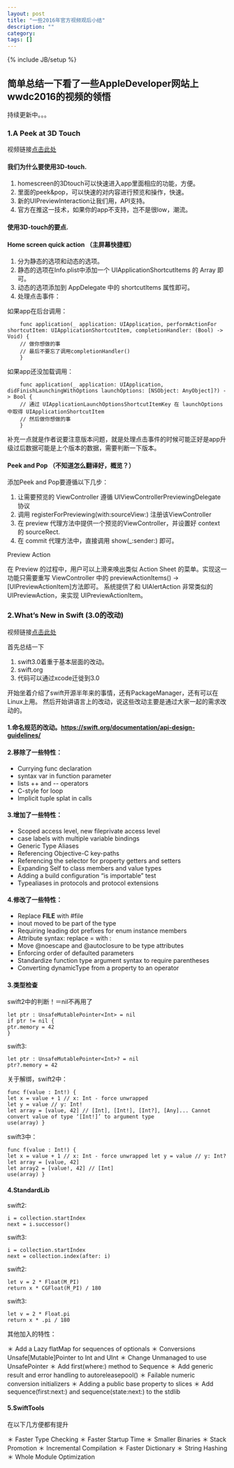 ```yaml
---
layout: post
title: "一些2016年官方视频观后小结"
description: ""
category: 
tags: []
---
```

{% include JB/setup %}
## 简单总结一下看了一些AppleDeveloper网站上wwdc2016的视频的领悟

持续更新中。。。


### 1.A Peek at 3D Touch

视频链接[点击此处](https://developer.apple.com/videos/play/wwdc2016/228/)

#### 我们为什么要使用3D-touch.
1. homescreen的3Dtouch可以快速进入app里面相应的功能，方便。
2. 里面的peek&pop，可以快速的对内容进行预览和操作，快速。
3. 新的UIPreviewInteraction让我们用，API支持。
4. 官方在推这一技术，如果你的app不支持，岂不是很low，潮流。

#### 使用3D-touch的要点.

#### Home screen quick action （主屏幕快捷框）

1. 分为静态的选项和动态的选项。
1. 静态的选项在Info.plist中添加一个 UIApplicationShortcutItems 的 Array 即可。
1. 动态的选项添加到 AppDelegate 中的 shortcutItems 属性即可。
2. 处理点击事件：

如果app在后台调用：

        func application(_ application: UIApplication, performActionFor shortcutItem: UIApplicationShortcutItem, completionHandler: (Bool) -> Void) {
        // 做你想做的事
        // 最后不要忘了调用completionHandler()
        }

如果app还没加载调用：

        func application(_ application: UIApplication, didFinishLaunchingWithOptions launchOptions: [NSObject: AnyObject]?) -> Bool {
        // 通过 UIApplicationLaunchOptionsShortcutItemKey 在 launchOptions 中取得 UIApplicationShortcutItem
        // 然后做你想做的事
        }

补充一点就是作者说要注意版本问题，就是处理点击事件的时候可能正好是app升级过后数据可能是上个版本的数据，需要判断一下版本。

#### Peek and Pop （不知道怎么翻译好，概览？）
添加Peek and Pop要遵循以下几步：

1. 让需要预览的 ViewController 遵循 UIViewControllerPreviewingDelegate 协议
2. 调用 registerForPreviewing(with:sourceView:) 注册该ViewController
3. 在 preview 代理方法中提供一个预览的ViewController，并设置好 context 的 sourceRect.
4. 在 commit 代理方法中，直接调用 show(_:sender:) 即可。

Preview Action

在 Preview 的过程中，用户可以上滑来唤出类似 Action Sheet 的菜单。实现这一功能只需要重写 ViewController 中的 previewActionItems() -> [UIPreviewActionItem]方法即可。 系统提供了和 UIAlertAction 非常类似的 UIPreviewAction，来实现 UIPreviewActionItem。

### 2.What’s New in Swift (3.0的改动)

视频链接[点击此处](https://developer.apple.com/videos/play/wwdc2016/402/)

首先总结一下

1. swift3.0着重于基本层面的改动。
2. swift.org
3. 代码可以通过xcode迁徙到3.0

开始坐着介绍了swift开源半年来的事情，还有PackageManager，还有可以在Linux上用。
然后开始讲语言上的改动，说这些改动主要是通过大家一起的需求改动的。

#### 1.命名规范的改动。https://swift.org/documentation/api-design-guidelines/
#### 2.移除了一些特性：
* Currying func declaration 
* syntax var in function parameter 
* lists ++ and -- operators
* C-style for loop
* Implicit tuple splat in calls

#### 3.增加了一些特性：
* Scoped access level, new fileprivate access level 
* case labels with multiple variable bindings
* Generic Type Aliases
* Referencing Objective-C key-paths
* Referencing the selector for property getters and setters 
* Expanding Self to class members and value types 
* Adding a build configuration “is importable” test 
* Typealiases in protocols and protocol extensions

#### 4.修改了一些特性：
* Replace __FILE__ with #file
* inout moved to be part of the type
* Requiring leading dot prefixes for enum instance members 
* Attribute syntax: replace = with :
* Move @noescape and @autoclosure to be type attributes 
* Enforcing order of defaulted parameters
* Standardize function type argument syntax to require parentheses 
* Converting dynamicType from a property to an operator

#### 3.类型检查
swift2中的判断！＝nil不再用了

    let ptr : UnsafeMutablePointer<Int> = nil
    if ptr != nil {
    ptr.memory = 42
    }

swift3:

    let ptr : UnsafeMutablePointer<Int>? = nil 
    ptr?.memory = 42

关于解绑，swift2中：

    func f(value : Int!) {
    let x = value + 1 // x: Int - force unwrapped
    let y = value // y: Int!
    let array = [value, 42] // [Int], [Int!], [Int?], [Any]... Cannot convert value of type ‘[Int!]’ to argument type 
    use(array) }

swift3中：

    func f(value : Int!) {
    let x = value + 1 // x: Int - force unwrapped let y = value // y: Int?
    let array = [value, 42]
    let array2 = [value!, 42] // [Int]
    use(array) }

#### 4.StandardLib
swift2:

    i = collection.startIndex
    next = i.successor()

swift3:

    i = collection.startIndex
    next = collection.index(after: i)

swift2:

    let v = 2 * Float(M_PI)
    return x * CGFloat(M_PI) / 180

swift3:

    let v = 2 * Float.pi
    return x * .pi / 180

其他加入的特性：

＊ Add a Lazy flatMap for sequences of optionals
＊ Conversions Unsafe[Mutable]Pointer to Int and UInt
＊ Change Unmanaged to use UnsafePointer
＊ Add first(where:) method to Sequence
＊ Add generic result and error handling to autoreleasepool()
＊ Failable numeric conversion initializers
＊ Adding a public base property to slices
＊ Add sequence(first:next:) and sequence(state:next:) to the stdlib

#### 5.SwiftTools

在以下几方便都有提升

＊ Faster Type Checking
＊ Faster Startup Time
＊ Smaller Binaries
＊ Stack Promotion
＊ Incremental Compilation
＊ Faster Dictionary
＊ String Hashing
＊ Whole Module Optimization



